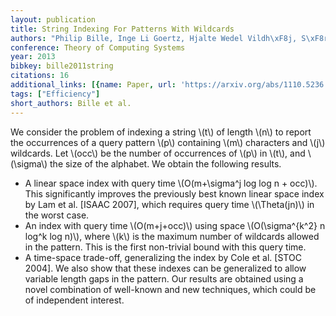 ```yaml
---
layout: publication
title: String Indexing For Patterns With Wildcards
authors: "Philip Bille, Inge Li Goertz, Hjalte Wedel Vildh\xF8j, S\xF8ren Vind"
conference: Theory of Computing Systems
year: 2013
bibkey: bille2011string
citations: 16
additional_links: [{name: Paper, url: 'https://arxiv.org/abs/1110.5236'}]
tags: ["Efficiency"]
short_authors: Bille et al.
---
```

We consider the problem of indexing a string \\(t\\) of length \\(n\\) to report the
occurrences of a query pattern \\(p\\) containing \\(m\\) characters and \\(j\\) wildcards.
Let \\(occ\\) be the number of occurrences of \\(p\\) in \\(t\\), and \\(\sigma\\) the size of
the alphabet. We obtain the following results.
  - A linear space index with query time \\(O(m+\sigma^j log log n + occ)\\).
This significantly improves the previously best known linear space index by Lam
et al. [ISAAC 2007], which requires query time \\(\Theta(jn)\\) in the worst case.
  - An index with query time \\(O(m+j+occ)\\) using space \\(O(\sigma^\{k^2\} n log^k
log n)\\), where \\(k\\) is the maximum number of wildcards allowed in the pattern.
This is the first non-trivial bound with this query time.
  - A time-space trade-off, generalizing the index by Cole et al. [STOC 2004].
  We also show that these indexes can be generalized to allow variable length
gaps in the pattern. Our results are obtained using a novel combination of
well-known and new techniques, which could be of independent interest.